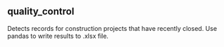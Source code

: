 ## quality_control
Detects records for construction projects that have recently closed. Use pandas to write results to .xlsx file.
